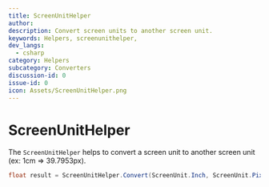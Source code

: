 ```yaml
---
title: ScreenUnitHelper
author: 
description: Convert screen units to another screen unit.
keywords: Helpers, screenunithelper,
dev_langs:
  - csharp
category: Helpers
subcategory: Converters
discussion-id: 0
issue-id: 0
icon: Assets/ScreenUnitHelper.png
---
```


# ScreenUnitHelper

The `ScreenUnitHelper` helps to convert a screen unit to another screen unit (ex: 1cm => 39.7953px).

```csharp
float result = ScreenUnitHelper.Convert(ScreenUnit.Inch, ScreenUnit.Pixel, 1); // 96
```

